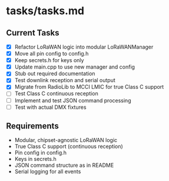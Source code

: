 # tasks/tasks.md

## Current Tasks
- [x] Refactor LoRaWAN logic into modular LoRaWANManager
- [x] Move all pin config to config.h
- [x] Keep secrets.h for keys only
- [x] Update main.cpp to use new manager and config
- [x] Stub out required documentation
- [x] Test downlink reception and serial output
- [x] Migrate from RadioLib to MCCI LMIC for true Class C support
- [ ] Test Class C continuous reception
- [ ] Implement and test JSON command processing
- [ ] Test with actual DMX fixtures

## Requirements
- Modular, chipset-agnostic LoRaWAN logic
- True Class C support (continuous reception)
- Pin config in config.h
- Keys in secrets.h
- JSON command structure as in README
- Serial logging for all events 